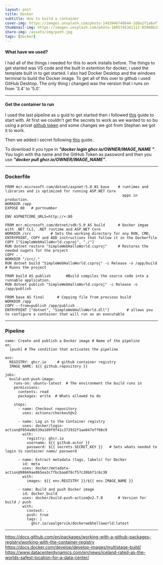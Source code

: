 ```yaml
---
layout: post
title: Docker
subtitle: How to build a container
cover-img: https://images.unsplash.com/photo-1493946740644-2d8a1f1a6aff?ixlib=rb-1.2.1&ixid=MnwxMjA3fDB8MHxwaG90by1wYWdlfHx8fGVufDB8fHx8&auto=format&fit=crop&w=1068&q=80
thumbnail-img: https://images.unsplash.com/photo-1605745341112-85968b19335b?ixid=MnwxMjA3fDB8MHxwaG90by1wYWdlfHx8fGVufDB8fHx8&ixlib=rb-1.2.1&auto=format&fit=crop&w=1051&q=80
share-img: /assets/img/path.jpg
tags: [Docker]
---
```

#### What have we used?
I had all of the things i needed for this to work installs before. The things to get started was VS code and the built in extention for docker, i used the template built in to get started.
I also had Docker Desktop and the windows terminal to build the Docker image. To get all of this over to github i used GitHub Desktop. The only thing i changed was the version that i runs on from '3.4' to '5.0'. 


_______________________

#### Get the container to run

I used the last pipeline as u guid to get started then i followed [this](https://github.com/docker/login-action#github-container-registry) guide to start with. At first we couldn't get the secrets to work as we wanted to so bu using a privat [github token](https://itnext.io/build-ship-github-container-registry-kubernetes-aa06029b3f21#0075) and some changes we got from Stephan we got it to work.

Then we added i secret following [this](https://docs.github.com/en/actions/reference/encrypted-secrets) guide. 

To download it you type in ***"docker login ghcr.io/OWNER/IMAGE_NAME "***. You login with tha name and the GitHub Token as password and then you use ***"docker pull ghcr.io/OWNER/IMAGE_NAME"***. 



_______________________
### Dockerfile

```
FROM mcr.microsoft.com/dotnet/aspnet:5.0 AS base    # runtimes and libraries and is optimized for running ASP.NET Core 
                                                      apps in production.
WORKDIR /app
EXPOSE 80   # portnumber

ENV ASPNETCORE_URLS=http://+:80

FROM mcr.microsoft.com/dotnet/sdk:5.0 AS build      # Docker imgae with .NET CLI, .NET runtime and ASP.NET Core 
WORKDIR /src         # Sets the working directory for any RUN, CMD, ENTRYPOINT, COPY and ADD instructions that follow it in the Dockerfile
COPY ["SimpleWebHalloWorld.csproj", "./"]       
RUN dotnet restore "SimpleWebHalloWorld.csproj"     # Restores the needed nugets for the project
COPY . .
WORKDIR "/src/."
RUN dotnet build "SimpleWebHalloWorld.csproj" -c Release -o /app/build  # Runns the project 

FROM build AS publish       #Build compiles the source code into a runnable application.
RUN dotnet publish "SimpleWebHalloWorld.csproj" -c Release -o /app/publish

FROM base AS final      # Copying file from previous build
WORKDIR /app
COPY --from=publish /app/publish .
ENTRYPOINT ["dotnet", "SimpleWebHalloWorld.dll"]        # allows you to configure a container that will run as an executable

```
_______________________
### Pipeline

```
name: Create and publish a Docker image # Name of the pipeline
on:
  [push] # The condition that activates the pipeline 

env:
  REGISTRY: ghcr.io     # github container registry
  IMAGE_NAME: ${{ github.repository }} 

jobs:
  build-and-push-image:
    runs-on: ubuntu-latest  # The environment the build runs in
    permissions:
      contents: read
      packages: write  # Whats allowed to do

    steps:
      - name: Checkout repository
        uses: actions/checkout@v2

      - name: Log in to the Container registry
        uses: docker/login-action@f054a8b539a109f9f41c372932f1ae047eff08c9
        with:
          registry: ghcr.io
          username: ${{ github.actor }}
          password: ${{ secrets.SECRET_KEY }}   # Sets whats needed to login to container name/ password 

      - name: Extract metadata (tags, labels) for Docker
        id: meta
        uses: docker/metadata-action@98669ae865ea3cffbcbaa878cf57c20bbf1c6c38
        with:
          images: ${{ env.REGISTRY }}/${{ env.IMAGE_NAME }}

      - name: Build and push Docker image
        id: docker_build
        uses: docker/build-push-action@v2.7.0       # Version for build / push
        with:
          context: .
          push: true
          tags: |
            ghcr.io/saalgervik/dockerwebhelloworld:latest

```           



_______________________________________________________________________
<https://docs.github.com/en/packages/working-with-a-github-packages-registry/working-with-the-container-registry>    
<https://docs.docker.com/develop/develop-images/multistage-build/>  
<https://www.datacenterdynamics.com/en/news/iceland-rated-as-the-worlds-safest-location-for-a-data-center/>